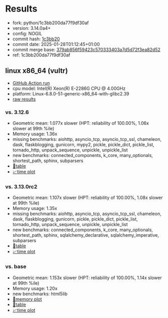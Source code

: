 # Results

- fork: python/1c3bb200da77f9df30af
- version: 3.14.0a4+
- config: NOGIL
- commit hash: [1c3bb20](https://github.com/python/cpython/commit/1c3bb20)
- commit date: 2025-01-28T01:12:45+01:00
- commit merge base: [379ab856f59423c570333403a7d5d72f3ea82d52](https://github.com/python/cpython/commit/379ab856f59423c570333403a7d5d72f3ea82d52)
- ref: 1c3bb200da77f9df30af

## linux x86_64 (vultr)

- [GitHub Action run](https://github.com/facebookexperimental/free-threading-benchmarking/actions/runs/13001011446)
- cpu model: Intel(R) Xeon(R) E-2286G CPU @ 4.00GHz
- platform: Linux-6.8.0-51-generic-x86_64-with-glibc2.39
- [raw results](bm-20250128-vultr-x86_64-python-1c3bb200da77f9df30af-3.14.0a4%2B-1c3bb20.json)

### vs. 3.12.6

- Geometric mean: 1.077x slower (HPT: reliability of 100.00%, 1.06x slower at 99th %ile)
- Memory usage: 1.36x
- missing benchmarks: aiohttp, asyncio_tcp, asyncio_tcp_ssl, chameleon, dask, flaskblogging, gunicorn, mypy2, pickle, pickle_dict, pickle_list, tornado_http, unpack_sequence, unpickle, unpickle_list
- new benchmarks: connected_components, k_core, many_optionals, shortest_path, sphinx, subparsers
- [📄table](bm-20250128-vultr-x86_64-python-1c3bb200da77f9df30af-3.14.0a4%2B-1c3bb20-vs-3.12.6.md)
- [📈time plot](bm-20250128-vultr-x86_64-python-1c3bb200da77f9df30af-3.14.0a4%2B-1c3bb20-vs-3.12.6.svg)

### vs. 3.13.0rc2

- Geometric mean: 1.107x slower (HPT: reliability of 100.00%, 1.08x slower at 99th %ile)
- Memory usage: 1.35x
- missing benchmarks: aiohttp, asyncio_tcp, asyncio_tcp_ssl, chameleon, dask, flaskblogging, gunicorn, pickle, pickle_dict, pickle_list, tornado_http, unpack_sequence, unpickle, unpickle_list
- new benchmarks: connected_components, k_core, many_optionals, shortest_path, sphinx, sqlalchemy_declarative, sqlalchemy_imperative, subparsers
- [📄table](bm-20250128-vultr-x86_64-python-1c3bb200da77f9df30af-3.14.0a4%2B-1c3bb20-vs-3.13.0rc2.md)
- [📈time plot](bm-20250128-vultr-x86_64-python-1c3bb200da77f9df30af-3.14.0a4%2B-1c3bb20-vs-3.13.0rc2.svg)

### vs. base

- Geometric mean: 1.153x slower (HPT: reliability of 100.00%, 1.14x slower at 99th %ile)
- Memory usage: 1.20x
- new benchmarks: html5lib
- [🧠memory plot](bm-20250128-vultr-x86_64-python-1c3bb200da77f9df30af-3.14.0a4%2B-1c3bb20-vs-base-mem.svg)
- [📄table](bm-20250128-vultr-x86_64-python-1c3bb200da77f9df30af-3.14.0a4%2B-1c3bb20-vs-base.md)
- [📈time plot](bm-20250128-vultr-x86_64-python-1c3bb200da77f9df30af-3.14.0a4%2B-1c3bb20-vs-base.svg)

